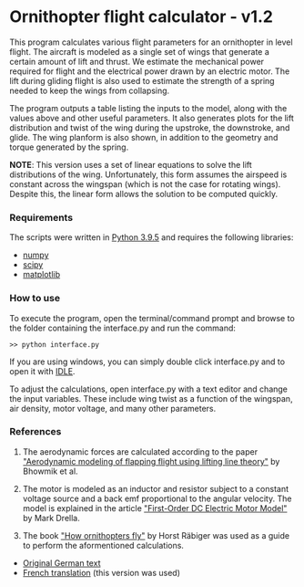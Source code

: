 # Ornithopter flight calculator - v1.2

This program calculates various flight parameters for an ornithopter in level flight. The aircraft is modeled as a single set of wings that generate a certain amount of lift and thrust. We estimate the mechanical power required for flight and the electrical power drawn by an electric motor. The lift during gliding flight is also used to estimate the strength of a spring needed to keep the wings from collapsing.

The program outputs a table listing the inputs to the model, along with the values above and other useful parameters. It also generates plots for the lift distribution and twist of the wing during the upstroke, the downstroke, and glide. The wing planform is also shown, in addition to the geometry and torque generated by the spring. 

__NOTE__: This version uses a set of linear equations to solve the lift distributions of the wing. Unfortunately, this form assumes the airspeed is constant across the wingspan (which is not the case for rotating wings). Despite this, the linear form allows the solution to be computed quickly.   

### Requirements
The scripts were written in [Python 3.9.5](https://www.python.org/downloads/) and requires the following libraries: 
- [numpy](https://numpy.org/install/)
- [scipy](https://scipy.org/install/)
- [matplotlib](https://matplotlib.org/stable/users/installing/index.html) 

### How to use
To execute the program, open the terminal/command prompt and browse to the folder containing the interface.py and run the command:  
```
>> python interface.py
```
If you are using windows, you can simply double click interface.py and to open it with [IDLE](https://docs.python.org/3/library/idle.html). 

To adjust the calculations, open interface.py with a text editor and change the input variables. These include wing twist as a function of the wingspan, air density, motor voltage, and many other parameters. 

### References
1. The aerodynamic forces are calculated according to the paper ["Aerodynamic modeling of flapping flight using lifting line theory"](https://www.researchgate.net/publication/275314369_Aerodynamic_modelling_of_flapping_flight_using_lifting_line_theory) by Bhowmik et al.   


2. The motor is modeled as an inductor and resistor subject to a constant voltage source and a back emf proportional to the angular velocity. The model is explained in the article ["First-Order DC Electric Motor Model"](https://web.mit.edu/drela/Public/web/qprop/motor1_theory.pdf) by Mark Drella.  
  
  
3. The book ["How ornithopters fly"](http://www.ornithopter.de/english/handbook.htm) by Horst Räbiger was used as a guide to perform the aformentioned calculations. 
- [Original German text](http://www.ornithopter.de/daten/handbuch.pdf)
- [French translation](http://www.ornithopter.de/francais/donnees/manuel.pdf) (this version was used)

